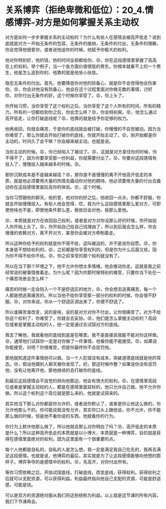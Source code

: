 # 关系博弈（拒绝卑微和低位）：20_4.情感博弈-对方是如何掌握关系主动权

对方是如何一步步掌握关系的主动权的？为什么有些人在感情会被高开低走？说到底就是对方一开始无条件的包容，无条件的接纳，无条件的付出，无条件的理解，你会觉得他很爱你，或者说他追你的时候，他赋予你极大的权利。

他对你特别好，他的钱，他的时间全部都给你。😡，你在这段感情里掌握了高高在上的权利。举个例子，当一个各方面价值很低的男生。你根本就看不上的一个男生，他是怎么追到你的，他靠的就是他坐小扶低。

隐忍无条件的付出。首先，他要降低你对他的防备心，就是你不会觉得他会伤害你。😡，你会对他没有防备心，他会在这个过程里面对你做无数的事情，讨好你，对你付出无条件的好。这个时候你享受了。😡，你上头了。

你开始习惯，当你享受了这个权利之后，当你享受了这个人所有的时间，所有的精力，所有的一切都给到你之后，你会怎么样？😡，你会特别爽。😡，他怎么通过高开低走，让你打破底线呢？😡，他靠的就是给予你足够的权力。

他再收回，你就会痛苦，于是你的底线就会被打破，你慢慢的不自觉被动。因为当你难受了，那么你就会开始打破你的底线，你就开始主动了。😡，刚开始都是你主动的，时间久了会干嘛？你会越来越主动。也就是说。

当你主动的时候。😡，你已经陷入了被动了。😡，这就是对方拿住你的时候，你不得不了，因为你要享受那一份利益，你就需要付出了。😡，你要对这段感情有投入了，慢慢投入越来越多的时候。😡。

那你沉默成本是不是越来越高？😡，那你是不是慢慢的离不开他高开低走的本质，就是他必须要用大量的热情去撬动你对他的期待。他必须要用大量的付出去撬动你在这段感情里面拉高你的体验。😡，这个时候。

当你习惯跟他的聊天，他的爱，他对你的好之后，他收回一点点，你都不舒服，你就会开始慢慢投入。有些人他会觉得，哎，我为什么这段感情里那么爱对方，可即使他啥也不是，即使他条件那么差，我依旧会对他，我那么爱他。

😡，本质就是对方在收回自己权利，或者是对方对你没那么好的时候，你开始投入你开始上头了。😡，你开始自己给自己找理由了，所以到后面会怎么样，你会慢慢的依赖对方，离不开对方，甚至你会被对方牵制着走。

所以这种你给予的权利就是你不得不给，这叫被迫的，并不是说你自愿。😡，你本身是不想给权利的。😡，之前都是你享受权利的，但是你为什么后面又给，因为你不得不给你不给。😡，你之前享受的那个权利就没有了。

所以在当下那个环境之下，他不允许你想太多情绪，他会推动你走。这就是我之前经常说的被事情推着走。为什么呢？因为你那时候特别的难受，只要你当下处在一个痛苦场景会怎么样？

痛苦的时候一定会陷入一个不是舒适区的地方，😡，你会想去逃离痛苦，每一个人都是想逃离痛苦的。所以当他不给你享受那一部分的权利的时候，你会很不舒服。😡，对你来说，你从一个舒适区调出来了，你便不舒适了。

所以谁痛苦谁改变，说的是啥，说的是对方对你不付出，让你很痛苦了。对方不给你这个权利了，你难受了，你就会去妥协。😡，他们是怎么掌握主动权的？高段位或者是掌握主动权的人，他一定是通过去试探对方的底线。

我去了解他，我就看他的底线到底是在哪里。我不是直接说我能不能对你这样做。😡，通常他们试探你一定是对你做了一件事情，他看你能不能接受。😡，如果说你能接受，对吧？你很难受，但是你最终你不会惩罚他。

那他就知道这件事情他可以做。当一个人犯错没有成本，突破道德底线就是他的常态。😡，假设他跟别人聊天被你发现了。好。那这时候咋整？如果说你没有惩罚他，没有让他离开他，那他继续的去打破你的底线。

到最后这段感情会不自觉的倾向他那边，他会有很大的权利。😡，在感情里高段位或者是掌握主动权的人，都是在感情里面双标的，他只允许自己做。他不允许你做。所以这个权利这个高位就是那么来的，他就是试探来的。

其实他当下那么对你都是你允许的，或者说你默认了，或者是你让他这么做的，你允许他那么干的。你可能说我没有允许，其实你口头上跟他说，你不允许，你不能那么做的时候，但是他不看你说的东西，他就看你的行为。

你行为上默许他那么做了，所以他就会那么对你明白了吗？😡，高开低走的本质是什么？所以这种高开低走的本质就是以小博大，本质就是一种博弈，目的就是获得在感情里面绝对的权利。因为这里面有一个很重要的点。

每个人他都是自私的，自私的人是怎么想，我一定是满足我自己在先的，我再去满足这段感情。也就是说，他博弈的最后，其实就是为了让这段感情能够向他想的那样子。博弈争夺的是感情中的权利。😡，先高开，对你付出所有。

等你习惯依赖之后，开始试探底线，打破底线，改变底线，获得权利。获得权利之后就可以支配资源，可以获得利益。利益最终指向他自己支配的资源，可能是舒适感，可能是钱。

可以是双方的资源绝对服从我们将这些统称为利益。以上就是这节课的所有内容。我们下节课再会。